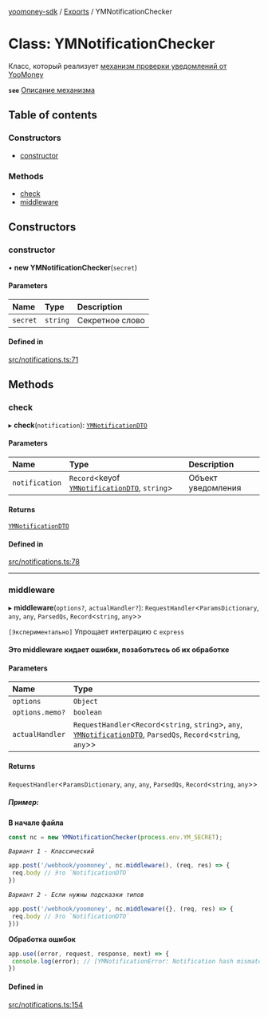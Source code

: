 [yoomoney-sdk](../README.md) / [Exports](../modules.md) / YMNotificationChecker

# Class: YMNotificationChecker

Класс, который реализует [механизм проверки уведомлений от YooMoney](https://yoomoney.ru/docs/wallet/using-api/notification-p2p-incoming#security)

**`see`** [Описание механизма](https://yoomoney.ru/docs/wallet/using-api/notification-p2p-incoming#security)

## Table of contents

### Constructors

- [constructor](YMNotificationChecker.md#constructor)

### Methods

- [check](YMNotificationChecker.md#check)
- [middleware](YMNotificationChecker.md#middleware)

## Constructors

### constructor

• **new YMNotificationChecker**(`secret`)

#### Parameters

| Name | Type | Description |
| :------ | :------ | :------ |
| `secret` | `string` | Секретное слово |

#### Defined in

[src/notifications.ts:71](https://github.com/AlexXanderGrib/yoomoney-sdk/blob/8dc6f0c/src/notifications.ts#L71)

## Methods

### check

▸ **check**(`notification`): [`YMNotificationDTO`](../modules.md#ymnotificationdto)

#### Parameters

| Name | Type | Description |
| :------ | :------ | :------ |
| `notification` | `Record`<keyof [`YMNotificationDTO`](../modules.md#ymnotificationdto), `string`\> | Объект уведомления |

#### Returns

[`YMNotificationDTO`](../modules.md#ymnotificationdto)

#### Defined in

[src/notifications.ts:78](https://github.com/AlexXanderGrib/yoomoney-sdk/blob/8dc6f0c/src/notifications.ts#L78)

___

### middleware

▸ **middleware**(`options?`, `actualHandler?`): `RequestHandler`<`ParamsDictionary`, `any`, `any`, `ParsedQs`, `Record`<`string`, `any`\>\>

`[Экспериментально]` Упрощает интеграцию с `express`

#### Это middleware кидает ошибки, позаботьтесь об их обработке

#### Parameters

| Name | Type |
| :------ | :------ |
| `options` | `Object` |
| `options.memo?` | `boolean` |
| `actualHandler` | `RequestHandler`<`Record`<`string`, `string`\>, `any`, [`YMNotificationDTO`](../modules.md#ymnotificationdto), `ParsedQs`, `Record`<`string`, `any`\>\> |

#### Returns

`RequestHandler`<`ParamsDictionary`, `any`, `any`, `ParsedQs`, `Record`<`string`, `any`\>\>

##### Пример:
**В начале файла**
```js
const nc = new YMNotificationChecker(process.env.YM_SECRET);

```
*`Вариант 1 - Классический`*

```js
app.post('/webhook/yoomoney', nc.middleware(), (req, res) => {
 req.body // Это `NotificationDTO`
})
```

*`Вариант 2 - Если нужны подсказки типов`*

```js
app.post('/webhook/yoomoney', nc.middleware({}, (req, res) => {
 req.body // Это `NotificationDTO`
}))
```

 **Обработка ошибок**
```js
app.use((error, request, response, next) => {
 console.log(error); // [YMNotificationError: Notification hash mismatch]
})
```

#### Defined in

[src/notifications.ts:154](https://github.com/AlexXanderGrib/yoomoney-sdk/blob/8dc6f0c/src/notifications.ts#L154)
